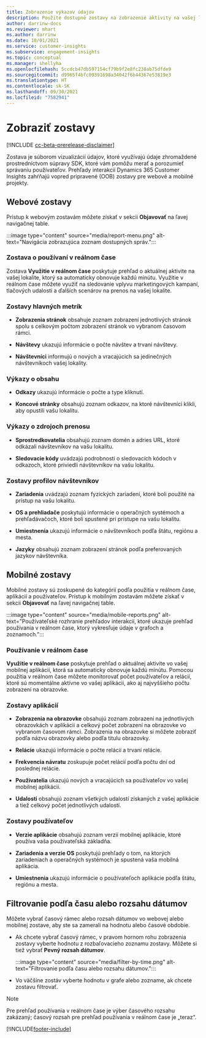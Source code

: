 ```yaml
---
title: Zobrazenie výkazov údajov
description: Použite dostupné zostavy na zobrazenie aktivity na vašej lokalite v reálnom čase.
author: darrinw-docs
ms.reviewer: mhart
ms.author: darrinw
ms.date: 10/01/2021
ms.service: customer-insights
ms.subservice: engagement-insights
ms.topic: conceptual
ms.manager: shellyha
ms.openlocfilehash: 5ccdcb47db597154cf79b9f2e8fc238ab75dfde9
ms.sourcegitcommit: d9965f4bfc09391698a34042f6b44367e53819e3
ms.translationtype: HT
ms.contentlocale: sk-SK
ms.lasthandoff: 09/30/2021
ms.locfileid: "7582941"
---
```

# <a name="view-reports"></a>Zobraziť zostavy

[!INCLUDE [cc-beta-prerelease-disclaimer](includes/cc-beta-prerelease-disclaimer.md)]

Zostava je súborom vizualizácií údajov, ktoré využívajú údaje zhromaždené prostredníctvom súpravy SDK, ktoré vám pomôžu merať a porozumieť správaniu používateľov. Prehľady interakcií Dynamics 365 Customer Insights zahŕňajú vopred pripravené (OOB) zostavy pre webové a mobilné projekty.  

## <a name="web-reports"></a>Webové zostavy

Prístup k webovým zostavám môžete získať v sekcii **Objavovať** na ľavej navigačnej table.

:::image type="content" source="media/report-menu.png" alt-text="Navigácia zobrazujúca zoznam dostupných správ.":::

### <a name="real-time-usage-report"></a>Zostava o používaní v reálnom čase

Zostava **Využitie v reálnom čase** poskytuje prehľad o aktuálnej aktivite na vašej lokalite, ktorý sa automaticky obnovuje každú minútu. Využitie v reálnom čase môžete využiť na sledovanie vplyvu marketingových kampaní, tlačových udalostí a ďalších scenárov na prenos na vašej lokalite.

### <a name="key-metrics-reports"></a>Zostavy hlavných metrík

- **Zobrazenia stránok** obsahuje zoznam zobrazení jednotlivých stránok spolu s celkovým počtom zobrazení stránok vo vybranom časovom rámci.

- **Návštevy** ukazujú informácie o počte návštev a trvaní návštevy.

- **Návštevníci** informujú o nových a vracajúcich sa jedinečných návštevníkoch vašej lokality.

### <a name="content-reports"></a>Výkazy o obsahu

- **Odkazy** ukazujú informácie o počte a type kliknutí.

- **Koncové stránky** obsahujú zoznam odkazov, na ktoré návštevníci klikli, aby opustili vašu lokalitu.

### <a name="traffic-sources-reports"></a>Výkazy o zdrojoch prenosu

- **Sprostredkovatelia** obsahujú zoznam domén a adries URL, ktoré odkázali návštevníkov na vašu lokalitu.

- **Sledovacie kódy** uvádzajú podrobnosti o sledovacích kódoch v odkazoch, ktoré priviedli návštevníkov na vašu lokalitu.

### <a name="visitor-profiles-reports"></a>Zostavy profilov návštevníkov

- **Zariadenia** uvádzajú zoznam fyzických zariadení, ktoré boli použité na prístup na vašu lokalitu.

- **OS a prehliadače** poskytujú informácie o operačných systémoch a prehľadávačoch, ktoré boli spustené pri prístupe na vašu lokalitu.

- **Umiestnenia** ukazujú informácie o návštevníkoch podľa štátu, regiónu a mesta.

- **Jazyky** obsahujú zoznam zobrazení stránok podľa preferovaných jazykov návštevníka.

## <a name="mobile-reports"></a>Mobilné zostavy

Mobilné zostavy sú zoskupené do kategórií podľa použitia v reálnom čase, aplikácií a používateľov. Prístup k mobilným zostavám môžete získať v sekcii **Objavovať** na ľavej navigačnej table.   

:::image type="content" source="media/mobile-reports.png" alt-text="Používateľské rozhranie prehľadov interakcií, ktoré ukazuje prehľad používania v reálnom čase, ktorý vykresľuje údaje v grafoch a zoznamoch.":::   

### <a name="real-time-usage"></a>Používanie v reálnom čase

**Využitie v reálnom čase** poskytuje prehľad o aktuálnej aktivite vo vašej mobilnej aplikácii, ktorá sa automaticky obnovuje každú minútu. Pomocou použitia v reálnom čase môžete monitorovať počet používateľov a relácií, ktoré sú momentálne aktívne vo vašej aplikácii, ako aj najvyššieho počtu zobrazení na obrazovke.

### <a name="app-reports"></a>Zostavy aplikácií

- **Zobrazenia na obrazovke** obsahujú zoznam zobrazení na jednotlivých obrazovkách v aplikácii a celkový počet zobrazení na obrazovke vo vybranom časovom rámci. Zobrazenia na obrazovke si môžete zobraziť podľa názvu obrazovky alebo podľa titulu obrazovky.

- **Relácie** ukazujú informácie o počte relácií a trvaní relácie.

- **Frekvencia návratu** zoskupuje počet relácií podľa počtu dní od poslednej relácie.

- **Používatelia** ukazujú nových a vracajúcich sa používateľov vo vašej mobilnej aplikácii.

- **Udalosti** obsahujú zoznam všetkých udalostí získaných z vašej aplikácie a tiež celkový počet jednotlivých udalostí.

### <a name="user-reports"></a>Zostavy používateľov

- **Verzie aplikácie** obsahujú zoznam verzií mobilnej aplikácie, ktoré používa vaša používateľská základňa.

- **Zariadenia a verzie OS** poskytujú prehľady o tom, na ktorých zariadeniach a operačných systémoch je spustená vaša mobilná aplikácia.

- **Umiestnenia** ukazujú informácie o používateľoch aplikácie podľa štátu, regiónu a mesta.

## <a name="filter-by-time-or-date-range"></a>Filtrovanie podľa času alebo rozsahu dátumov

Môžete vybrať časový rámec alebo rozsah dátumov vo webovej alebo mobilnej zostave, aby ste sa zamerali na hodnotu alebo časové obdobie. 

- Ak chcete vybrať časový rámec, v pravom hornom rohu zobrazenia zostavy vyberte hodnotu z rozbaľovacieho zoznamu zostavy. Môžete si tiež vybrať **Pevný rozsah dátumov**. 

  :::image type="content" source="media/filter-by-time.png" alt-text="Filtrovanie podľa času alebo rozsahu dátumov.":::   

- Vo väčšine zostáv vyberte hodnotu v grafe alebo zozname, ak chcete zostavu filtrovať.

> [!NOTE]
> Pre prehľad používania v reálnom čase je výber časového rozsahu zakázaný; časový rozsah pre prehľad používania v reálnom čase je „teraz“.


[!INCLUDE[footer-include](../includes/footer-banner.md)]
